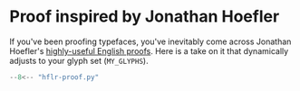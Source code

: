 # Proof inspired by Jonathan Hoefler

If you've been proofing typefaces, you've inevitably come across Jonathan
Hoefler's [highly-useful English
proofs](https://jonathanhoefler.com/articles/how-to-proof-a-typeface). Here is a
take on it that dynamically adjusts to your glyph set (`MY_GLYPHS`).

```python
--8<-- "hflr-proof.py"
```
